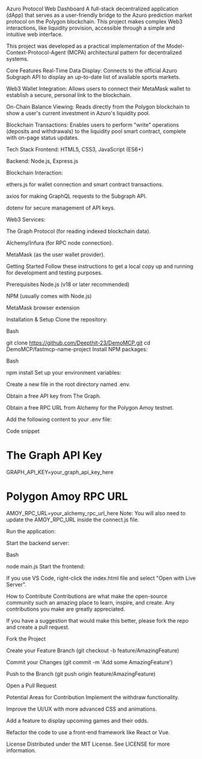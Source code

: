 Azuro Protocol Web Dashboard
A full-stack decentralized application (dApp) that serves as a user-friendly bridge to the Azuro prediction market protocol on the Polygon blockchain. This project makes complex Web3 interactions, like liquidity provision, accessible through a simple and intuitive web interface.

This project was developed as a practical implementation of the Model-Context-Protocol-Agent (MCPA) architectural pattern for decentralized systems.

Core Features
Real-Time Data Display: Connects to the official Azuro Subgraph API to display an up-to-date list of available sports markets.

Web3 Wallet Integration: Allows users to connect their MetaMask wallet to establish a secure, personal link to the blockchain.

On-Chain Balance Viewing: Reads directly from the Polygon blockchain to show a user's current investment in Azuro's liquidity pool.

Blockchain Transactions: Enables users to perform "write" operations (deposits and withdrawals) to the liquidity pool smart contract, complete with on-page status updates.

Tech Stack
Frontend: HTML5, CSS3, JavaScript (ES6+)

Backend: Node.js, Express.js

Blockchain Interaction:

ethers.js for wallet connection and smart contract transactions.

axios for making GraphQL requests to the Subgraph API.

dotenv for secure management of API keys.

Web3 Services:

The Graph Protocol (for reading indexed blockchain data).

Alchemy/Infura (for RPC node connection).

MetaMask (as the user wallet provider).

Getting Started
Follow these instructions to get a local copy up and running for development and testing purposes.

Prerequisites
Node.js (v18 or later recommended)

NPM (usually comes with Node.js)

MetaMask browser extension

Installation & Setup
Clone the repository:

Bash

git clone https://github.com/Deepthit-23/DemoMCP.git
cd DemoMCP/fastmcp-name-project
Install NPM packages:

Bash

npm install
Set up your environment variables:

Create a new file in the root directory named .env.

Obtain a free API key from The Graph.

Obtain a free RPC URL from Alchemy for the Polygon Amoy testnet.

Add the following content to your .env file:

Code snippet

# The Graph API Key
GRAPH_API_KEY=your_graph_api_key_here

# Polygon Amoy RPC URL
AMOY_RPC_URL=your_alchemy_rpc_url_here
Note: You will also need to update the AMOY_RPC_URL inside the connect.js file.

Run the application:

Start the backend server:

Bash

node main.js
Start the frontend:

If you use VS Code, right-click the index.html file and select "Open with Live Server".

How to Contribute
Contributions are what make the open-source community such an amazing place to learn, inspire, and create. Any contributions you make are greatly appreciated.

If you have a suggestion that would make this better, please fork the repo and create a pull request.

Fork the Project

Create your Feature Branch (git checkout -b feature/AmazingFeature)

Commit your Changes (git commit -m 'Add some AmazingFeature')

Push to the Branch (git push origin feature/AmazingFeature)

Open a Pull Request

Potential Areas for Contribution
Implement the withdraw functionality.

Improve the UI/UX with more advanced CSS and animations.

Add a feature to display upcoming games and their odds.

Refactor the code to use a front-end framework like React or Vue.

License
Distributed under the MIT License. See LICENSE for more information.